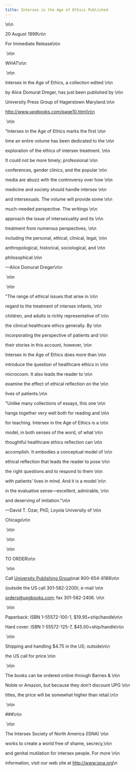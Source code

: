 ```yaml
---
title: Intersex in the Age of Ethics Published
---
```


\n\n

20 August 1999\n\n

For Immediate Release\n\n

&nbsp;\n\n

<span class="caps">WHAT</span>\n\n

&nbsp;\n\n

Intersex in the Age of Ethics, a collection edited \n\n

by Alice Domurat Dreger, has just been published by \n\n

University Press Group of Hagerstown Maryland.\n\n

http://www.upgbooks.com/page10.html\n\n

&nbsp;\n\n

"Intersex in the Age of Ethics marks the first \n\n

time an entire volume has been dedicated to the \n\n

exploration of the ethics of intersex treatment. \n\n

It could not be more timely; professional \n\n

conferences, gender clinics, and the popular \n\n

media are abuzz with the controversy over how \n\n

medicine and society should handle intersex \n\n

and intersexuals. The volume will provide some \n\n

much-needed perspective. The writings \n\n

approach the issue of intersexuality and its \n\n

treatment from numerous perspectives, \n\n

including the personal, ethical, clinical, legal, \n\n

anthropological, historical, sociological, and \n\n

philosophical.\n\n

&#8212;Alice Domurat Dreger\n\n

&nbsp;\n\n

&nbsp;\n\n

"The range of ethical issues that arise in \n\n

regard to the treatment of intersex infants, \n\n

children, and adults is richly representative of \n\n

the clinical healthcare ethics generally. By \n\n

incorporating the perspective of patients and \n\n

their stories in this account, however, \n\n

Intersex in the Age of Ethics does more than \n\n

introduce the question of healthcare ethics in \n\n

microcosm. It also leads the reader to \n\n

examine the effect of ethical reflection on the \n\n

lives of patients.\n\n

"Unlike many collections of essays, this one \n\n

hangs together very well both for reading and \n\n

for teaching. Intersex in the Age of Ethics is a \n\n

model, in both senses of the word, of what \n\n

thoughtful healthcare ethics reflection can \n\n

accomplish. It embodies a conceptual model of \n\n

ethical reflection that leads the reader to pose \n\n

the right questions and to respond to them \n\n

with patients&#8217; lives in mind. And it is a model \n\n

in the evaluative sense&#8212;excellent, admirable, \n\n

and deserving of imitation."\n\n

&#8212;David T. Ozar, PhD, Loyola University of \n\n

Chicago\n\n

&nbsp;\n\n

&nbsp;\n\n

&nbsp;\n\n

TO <span class="caps">ORDER</span>\n\n

&nbsp;\n\n

Call <A HREF="http://www.upgbooks.com/">University Publishing Group</A>\nat 800-654-8188\n\n

(outside the US call 301-582-2200); e-mail \n\n

orders@upgbooks.com; fax 301-582-2406. \n\n

&nbsp;\n\n

Paperback: <span class="caps">ISBN</span> 1-55572-100-1, $19.95+ship/handle\n\n

Hard cover: <span class="caps">ISBN</span> 1-55572-125-7, $45.00+ship/handle\n\n

&nbsp;\n\n

Shipping and handling $4.75 in the US; outside\n\n

the US call for price.\n\n

&nbsp;\n\n

The books can be ordered online through Barnes & \n\n

Noble or Amazon, but because they don&#8217;t discount <span class="caps">UPG</span> \n\n

titles, the price will be somewhat higher than retail.\n\n

&nbsp;\n\n

###\n\n

&nbsp;\n\n

The Intersex Society of North America (<span class="caps">ISNA</span>) \n\n

works to create a world free of shame, secrecy,\n\n

and genital mutilation for intersex people. For more \n\n

information, visit our web site at <A HREF="http://www.isna.org/">http://www.isna.org</A>\n